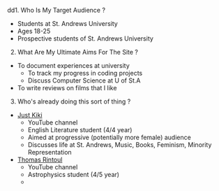 dd1. Who Is My Target Audience ?

- Students at St. Andrews University
- Ages 18-25
- Prospective students of St. Andrews University

2. What Are My Ultimate Aims For The Site ?
- To document experiences at university
	- To track my progress in coding projects
	- Discuss Computer Science at U of St.A
- To write reviews on films that I like

3. Who's already doing this sort of thing ?
- [Just Kiki](https://www.youtube.com/channel/UCmven5wjbqNLhtBpAu6VEfw) 
	- YouTube channel
	- English Literature student (4/4 year)
	- Aimed at progressive (potentially more female) audience
	- Discusses life at St. Andrews, Music, Books, Feminism, Minority Representation
- [Thomas Rintoul](https://www.youtube.com/channel/UCEXvat29F9EFpiTzZaVV7FQ)
	- YouTube channel
	- Astrophysics student (4/5 year)
	- 